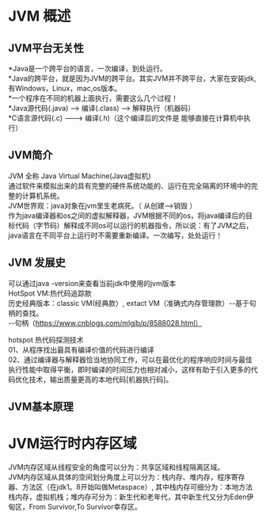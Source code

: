 # JVM 概述

## JVM平台无关性

   *Java是一个跨平台的语言，一次编译，到处运行。    
   *Java的跨平台，就是因为JVM的跨平台。其实JVM并不跨平台，大家在安装jdk,有Windows，Linux，mac,os版本。     
   *一个程序在不同的机器上面执行，需要这么几个过程！     
   *Java源代码(.java) --> 编译(.class) --> 解释执行（机器码）     
   *C语言源代码(.c) ---> 编译(.h)（这个编译后的文件是 能够直接在计算机中执行）  

##  JVM简介
   
   JVM 全称 Java Virtual Machine(Java虚拟机)    
   通过软件来模拟出来的具有完整的硬件系统功能的、运行在完全隔离的环境中的完整的计算机系统。    
   JVM世界观：java对象在jvm里生老病死。（ 从创建-->销毁 ）  
   作为java编译器和os之间的虚拟解释器，JVM根据不同的os，将java编译后的目标代码（字节码）解释成不同os可以运行的机器指令，所以说：有了JVM之后，java语言在不同平台上运行时不需要重新编译。一次编写，处处运行！  
   
## JVM 发展史  

  可以通过java -version来查看当前jdk中使用的jvm版本  
  HotSpot VM:热代码追踪款    
  历史经典版本：classic VM(经典款）, extact VM（准确式内存管理款）--基于句柄的查找。  
   --句柄（https://www.cnblogs.com/mlgjb/p/8588028.html）
	
hotspot
热代码探测技术  
  01、从程序找出最具有编译价值的代码进行编译    
  02、通过编译器与解释器恰当地协同工作，可以在最优化的程序响应时间与最佳执行性能中取得平衡，即时编译的时间压力也相对减小，这样有助于引入更多的代码优化技术，输出质量更高的本地代码[机器执行码]。  

## JVM基本原理
  # JVM运行时内存区域
  
  JVM内存区域从线程安全的角度可以分为：共享区域和线程隔离区域。  
  JVM内存区域从具体的空间划分角度上可以分为：栈内存、堆内存，程序寄存器、方法区（在jdk1。8开始叫做Metaspace）,
其中栈内存可细分为：本地方法栈内存，虚拟机栈；堆内存可分为：新生代和老年代，其中新生代又分为Eden伊甸区，From Survivor,To Survivor幸存区。  
		

  	

    


